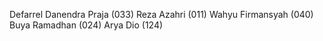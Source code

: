 Defarrel Danendra Praja (033)
Reza Azahri (011)
Wahyu Firmansyah (040)
Buya Ramadhan (024)
Arya Dio (124)
